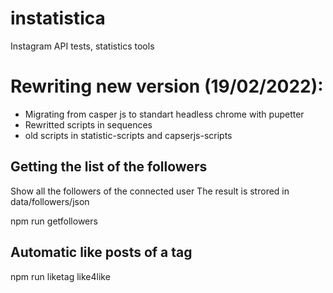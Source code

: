 # instatistica
Instagram API tests, statistics tools

# Rewriting new version (19/02/2022):

* Migrating from casper js to standart headless chrome with pupetter
* Rewritted scripts in sequences
* old scripts in statistic-scripts and capserjs-scripts



## Getting the list of the followers

Show all the followers of the connected user
The result is strored in data/followers/json

npm run getfollowers

## Automatic like posts of a tag

npm run liketag like4like
